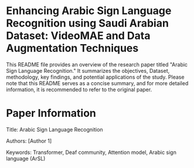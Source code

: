 # Enhancing Arabic Sign Language Recognition using Saudi Arabian Dataset: VideoMAE and Data Augmentation Techniques
This README file provides an overview of the research paper titled "Arabic Sign Language Recognition." It summarizes the objectives, Dataset, methodology, key findings, and potential applications of the study. Please note that this README serves as a concise summary, and for more detailed information, it is recommended to refer to the original paper.<br>

# Paper Information

Title: Arabic Sign Language Recognition

Authors: [Author 1]

Keywords: Transformer, Deaf community, Attention model, Arabic sign language (ArSL)
